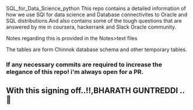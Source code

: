 
SQL_for_Data_Science_python
This repo contains a detailed information of how we use SQl for data science and Database connectivites to Oracle and SQL distributions.And also contains some of the tough questions that are answered by me in coursera, hackerrank and Slack Oracle community.

Notes regarding this is provided in the Notes>text files

The tables are form Chinnok database schema and other temporary tables.

<h3>If any necessary commits are required to increase the elegance of this repo! i'm always open for a PR.</h3>

### <h2>With this signing off..!!,BHARATH GUNTREDDI ..🤞</h2>
